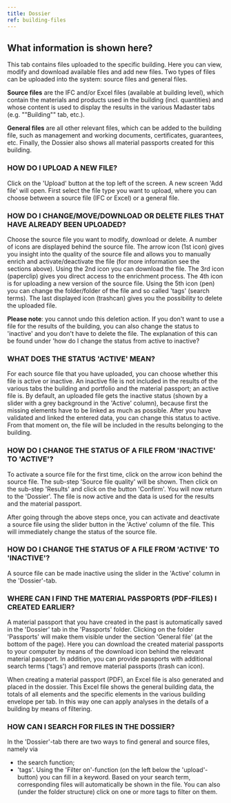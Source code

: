 ```yaml
---
title: Dossier
ref: building-files
---
```


## What information is shown here?
This tab contains files uploaded to the specific building. Here you can view, modify and download available files and add new files. Two types of files can be uploaded into the system: source files and general files.

**Source files** are the IFC and/or Excel files (available at building level), which contain the materials and products used in the building (incl. quantities) and whose content is used to display the results in the various Madaster tabs (e.g. ""Building"" tab, etc.).

**General files** are all other relevant files, which can be added to the building file, such as management and working documents, certificates, guarantees, etc. Finally, the Dossier also shows all material passports created for this building.

### HOW DO I UPLOAD A NEW FILE?
Click on the 'Upload' button at the top left of the screen. A new screen 'Add file' will open. First select the file type you want to upload, where you can choose between a source file (IFC or Excel) or a general file.


### HOW DO I CHANGE/MOVE/DOWNLOAD OR DELETE FILES THAT HAVE ALREADY BEEN UPLOADED?
Choose the source file you want to modify, download or delete. A number of icons are displayed behind the source file. The arrow icon (1st icon) gives you insight into the quality of the source file and allows you to manually enrich and activate/deactivate the file (for more information see the sections above). Using the 2nd icon you can download the file. The 3rd icon (paperclip) gives you direct access to the enrichment process. The 4th icon is for uploading a new version of the source file. Using the 5th icon (pen) you can change the folder/folder of the file and so called 'tags' (search terms). The last displayed icon (trashcan) gives you the possibility to delete the uploaded file.

**Please note**: you cannot undo this deletion action. If you don't want to use a file for the results of the building, you can also change the status to 'inactive' and you don't have to delete the file. The explanation of this can be found under 'how do I change the status from active to inactive?


### WHAT DOES THE STATUS 'ACTIVE' MEAN?
For each source file that you have uploaded, you can choose whether this file is active or inactive. An inactive file is not included in the results of the various tabs the building and portfolio and the material passport; an active file is. By default, an uploaded file gets the inactive status (shown by a slider with a grey background in the 'Active' column), because first the missing elements have to be linked as much as possible. After you have validated and linked the entered data, you can change this status to active. From that moment on, the file will be included in the results belonging to the building.


### HOW DO I CHANGE THE STATUS OF A FILE FROM 'INACTIVE' TO 'ACTIVE'?
To activate a source file for the first time, click on the arrow icon behind the source file. The sub-step 'Source file quality' will be shown. Then click on the sub-step 'Results' and click on the button 'Confirm'. You will now return to the 'Dossier'. The file is now active and the data is used for the results and the material passport.

After going through the above steps once, you can activate and deactivate a source file using the slider button in the 'Active' column of the file. This will immediately change the status of the source file.


### HOW DO I CHANGE THE STATUS OF A FILE FROM 'ACTIVE' TO 'INACTIVE'?
A source file can be made inactive using the slider in the 'Active' column in the 'Dossier'-tab.


### WHERE CAN I FIND THE MATERIAL PASSPORTS (PDF-FILES) I CREATED EARLIER?
A material passport that you have created in the past is automatically saved in the 'Dossier' tab in the 'Passports' folder. Clicking on the folder 'Passports' will make them visible under the section 'General file' (at the bottom of the page). Here you can download the created material passports to your computer by means of the download icon behind the relevant material passport. In addition, you can provide passports with additional search terms ('tags') and remove material passports (trash can icon).

When creating a material passport (PDF), an Excel file is also generated and placed in the dossier. This Excel file shows the general building data, the totals of all elements and the specific elements in the various building envelope per tab. In this way one can apply analyses in the details of a building by means of filtering.


### HOW CAN I SEARCH FOR FILES IN THE DOSSIER?
In the 'Dossier'-tab there are two ways to find general and source files, namely via 
- the search function;
- 'tags'.
Using the 'Filter on'-function (on the left below the 'upload'-button) you can fill in a keyword. Based on your search term, corresponding files will automatically be shown in the file. You can also (under the folder structure) click on one or more tags to filter on them.
